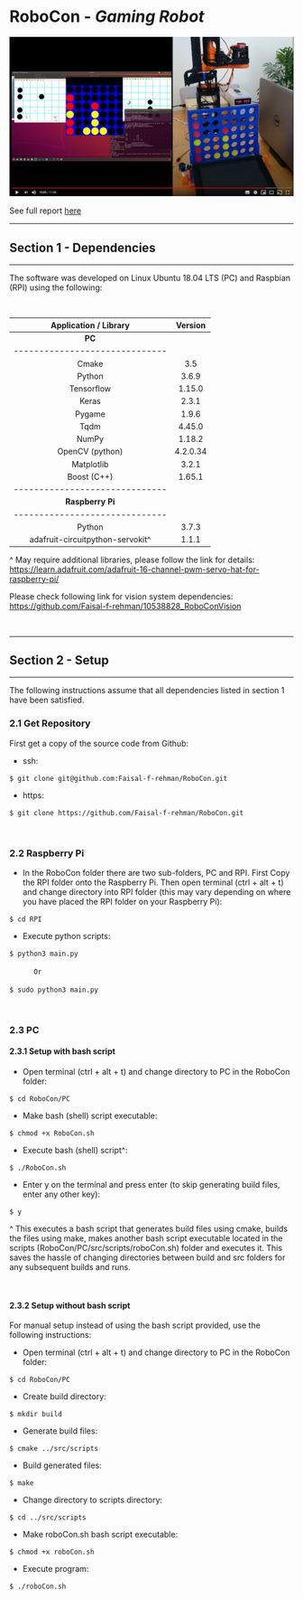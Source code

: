 # **RoboCon** - ***Gaming Robot***

[![RoboCon](https://github.com/Faisal-f-rehman/crossDocs/blob/master/RoboCon/Pics/youtube_robocon.jpg?raw=true)](https://youtu.be/zAyr8a5UKs0?t=516)

See full report [here](https://github.com/Faisal-f-rehman/RoboCon/blob/master/Docs/RoboCon_Report.pdf)
<br>

------------------------------
## Section 1 - Dependencies
------------------------------
The software was developed on Linux Ubuntu 18.04 LTS (PC) and Raspbian (RPI) using the following:

<br>

|Application / Library|	Version|
| :---:               |  :---: |
|    **PC**                        |
|------------------------------|
|Cmake|	3.5|
|Python|	3.6.9|
|Tensorflow|	1.15.0|
|Keras 	|2.3.1|
|Pygame	|1.9.6|
|Tqdm	|4.45.0|
|NumPy	|1.18.2|
|OpenCV (python)	|4.2.0.34|
|Matplotlib	|3.2.1|
|Boost (C++)	|1.65.1|
|------------------------------|
|**Raspberry Pi**|
|------------------------------|
|Python	|3.7.3|
|adafruit-circuitpython-servokit^	|1.1.1|

^ May require additional libraries, please follow the link for details:  
https://learn.adafruit.com/adafruit-16-channel-pwm-servo-hat-for-raspberry-pi/

Please check following link for vision system dependencies:  
https://github.com/Faisal-f-rehman/10538828_RoboConVision


<br>

------------------------------
## Section 2 - Setup
------------------------------
The following instructions assume that all dependencies listed in section 1 have been satisfied.

### 2.1	Get Repository
First get a copy of the source code from Github:
  - ssh:
```shell
$ git clone git@github.com:Faisal-f-rehman/RoboCon.git
```
  - https:
```shell
$ git clone https://github.com/Faisal-f-rehman/RoboCon.git
```

<br>

### 2.2	Raspberry Pi
* In the RoboCon folder there are two sub-folders, PC and RPI. First Copy the RPI folder onto the Raspberry Pi. Then open terminal (ctrl + alt + t) and change directory into RPI folder (this may vary depending on where you have placed the RPI folder on your Raspberry Pi):

```shell
$ cd RPI
```

* Execute python scripts:
```shell
$ python3 main.py

      Or

$ sudo python3 main.py
```

<br>

### 2.3	PC
#### 2.3.1	Setup with bash script
* Open terminal (ctrl + alt + t) and change directory to PC in the RoboCon folder:
```shell
$ cd RoboCon/PC
```

*	Make bash (shell) script executable:
```shell
$ chmod +x RoboCon.sh
```

*	Execute bash (shell) script^:
```shell
$ ./RoboCon.sh
```

*	Enter y on the terminal and press enter (to skip generating build files, enter any other key):
```shell
$ y
```

^ This executes a bash script that generates build files using cmake, builds the files using make, makes another bash script executable located in the scripts (RoboCon/PC/src/scripts/roboCon.sh) folder and executes it. This saves the hassle of changing directories between build and src folders for any subsequent builds and runs.

<br>

#### 2.3.2	Setup without bash script
For manual setup instead of using the bash script provided, use the following instructions:

*	Open terminal (ctrl + alt + t) and change directory to PC in the RoboCon folder:
```shell
$ cd RoboCon/PC
```

*	Create build directory:
```shell
$ mkdir build
```

*	Generate build files:
```shell
$ cmake ../src/scripts
```

*	Build generated files:
```shell
$ make
```

*	Change directory to scripts directory:
```shell
$ cd ../src/scripts
```

*	Make roboCon.sh bash script executable:
```shell
$ chmod +x roboCon.sh
```

*	Execute program:
```shell
$ ./roboCon.sh
```
